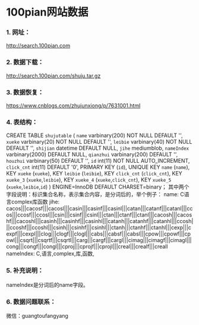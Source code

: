 # 100pian网站数据

### 1. 网址：
http://search.100pian.com

### 2. 数据下载：
http://search.100pian.com/shuju.tar.gz

### 3. 数据恢复：
https://www.cnblogs.com/zhujunxiong/p/7631001.html

### 4. 表结构：
CREATE TABLE `shujutable` (
  `name` varbinary(200) NOT NULL DEFAULT '',
  `xueke` varbinary(20) NOT NULL DEFAULT '',
  `leibie` varbinary(40) NOT NULL DEFAULT '',
  `shijian` datetime DEFAULT NULL,
  `jihe` mediumblob,
  `nameIndex` varbinary(2000) DEFAULT NULL,
  `qianzhui` varbinary(200) DEFAULT '',
  `houzhui` varbinary(50) DEFAULT '',
  `id` int(11) NOT NULL AUTO_INCREMENT,
  `click_cnt` int(11) DEFAULT '0',
  PRIMARY KEY (`id`),
  UNIQUE KEY `name` (`name`),
  KEY `xueke` (`xueke`),
  KEY `leibie` (`leibie`),
  KEY `click_cnt` (`click_cnt`),
  KEY `xueke_3` (`xueke`,`leibie`),
  KEY `xueke_4` (`xueke`,`click_cnt`),
  KEY `xueke_5` (`xueke`,`leibie`,`id`)
) ENGINE=InnoDB DEFAULT CHARSET=binary；
其中两个字段说明：<name>标识集合名称，<jihe>表示集合内容，<nameIndex>是分词后的<name>，举个例子：
  name: C语言complex库函数
  jihe: cacos|||cacosf|||cacosl|||casin|||casinf|||casinl|||catan|||catanf|||catanl|||ccos|||ccosf|||ccosl|||csin|||csinf|||csinl|||ctan|||ctanf|||ctanl|||cacosh|||cacoshf|||cacoshl|||casinh|||casinhf|||casinhl|||catanh|||catanhf|||catanhl|||ccosh|||ccoshf|||ccoshl|||csinh|||csinhf|||csinhl|||ctanh|||ctanhf|||ctanhl|||cexp|||cexpf|||cexpl|||clog|||clogf|||clogl|||cabs|||cabsf|||cabsl|||cpow|||cpowf|||cpowl|||csqrt|||csqrtf|||csqrtl|||carg|||cargf|||cargl|||cimag|||cimagf|||cimagl|||cong|||congf|||congl|||cproj|||cprojf|||cprojl|||creal|||crealf|||creall
  nameIndex: C,语言,complex,库,函数,

### 5. 补充说明：
nameIndex是分词后的name字段。

### 6. 数据问题联系：
微信：guangtoufangyang
